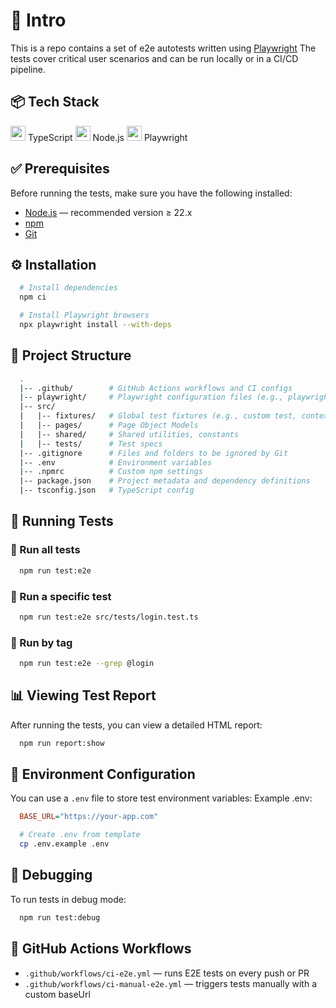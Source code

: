 # 🧪 Intro

This is a repo contains a set of e2e autotests written using [Playwright](https://playwright.dev/)
The tests cover critical user scenarios and can be run locally or in a CI/CD pipeline.

## 📦 Tech Stack
<img src="https://cdn.jsdelivr.net/gh/devicons/devicon/icons/typescript/typescript-original.svg" width="24" /> TypeScript
<img src="https://cdn.jsdelivr.net/gh/devicons/devicon/icons/nodejs/nodejs-original.svg" width="24" /> Node.js
<img src="https://cdn.jsdelivr.net/gh/devicons/devicon/icons/playwright/playwright-original.svg" width="24" /> Playwright

## ✅ Prerequisites
Before running the tests, make sure you have the following installed:
- [Node.js](https://nodejs.org/) — recommended version ≥ 22.x
- [npm](https://www.npmjs.com/)
- [Git](https://git-scm.com/)

## ⚙️ Installation
```bash
  # Install dependencies
  npm ci

  # Install Playwright browsers
  npx playwright install --with-deps
```

## 🧾 Project Structure
```bash
  .
  |-- .github/        # GitHub Actions workflows and CI configs
  |-- playwright/     # Playwright configuration files (e.g., playwright.config.ts)
  |-- src/
  |   |-- fixtures/   # Global test fixtures (e.g., custom test, context, test data)
  |   |-- pages/      # Page Object Models
  |   |-- shared/     # Shared utilities, constants
  |   |-- tests/      # Test specs
  |-- .gitignore      # Files and folders to be ignored by Git
  |-- .env            # Environment variables
  |-- .npmrc          # Custom npm settings
  |-- package.json    # Project metadata and dependency definitions
  |-- tsconfig.json   # TypeScript config
```

## 🚀 Running Tests
### 🔹 Run all tests
```bash
  npm run test:e2e
```

### 🔹 Run a specific test
```bash
  npm run test:e2e src/tests/login.test.ts
```

### 🔹 Run by tag
```bash
  npm run test:e2e --grep @login
```

## 📊 Viewing Test Report
After running the tests, you can view a detailed HTML report:
```bash
  npm run report:show
```

## 🔐 Environment Configuration
You can use a `.env` file to store test environment variables:
Example .env:
```ini
  BASE_URL="https://your-app.com"
```

```bash
  # Create .env from template
  cp .env.example .env
```

## 🐛 Debugging
To run tests in debug mode:
```bash
  npm run test:debug
```

## 🔄 GitHub Actions Workflows
- `.github/workflows/ci-e2e.yml` — runs E2E tests on every push or PR
- `.github/workflows/ci-manual-e2e.yml` — triggers tests manually with a custom baseUrl
